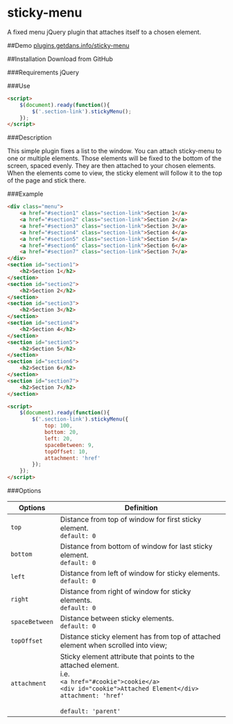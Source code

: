 # sticky-menu
A fixed menu jQuery plugin that attaches itself to a chosen element.

##Demo
[plugins.getdans.info/sticky-menu](http://plugins.getdans.info/sticky-menu)

##Installation
Download from GitHub

###Requirements
jQuery

###Use
```html
<script>
    $(document).ready(function(){
        $('.section-link').stickyMenu();
    });
</script>
```
###Description

This simple plugin fixes a list to the window. You can attach sticky-menu to one or multiple elements. Those elements will be fixed to the bottom of the screen, spaced evenly. They are then attached to your chosen elements. When the elements come to view, the sticky element will follow it to the top of the page and stick there.

###Example

```html
<div class="menu">
    <a href="#section1" class="section-link">Section 1</a>
    <a href="#section2" class="section-link">Section 2</a>
    <a href="#section3" class="section-link">Section 3</a>
    <a href="#section4" class="section-link">Section 4</a>
    <a href="#section5" class="section-link">Section 5</a>
    <a href="#section6" class="section-link">Section 6</a>
    <a href="#section7" class="section-link">Section 7</a>
</div>
<section id="section1">
    <h2>Section 1</h2>
</section>
<section id="section2">
    <h2>Section 2</h2>
</section>
<section id="section3">
    <h2>Section 3</h2>
</section>
<section id="section4">
    <h2>Section 4</h2>
</section>
<section id="section5">
    <h2>Section 5</h2>
</section>
<section id="section6">
    <h2>Section 6</h2>
</section>
<section id="section7">
    <h2>Section 7</h2>
</section>

<script>
    $(document).ready(function(){
        $('.section-link').stickyMenu({
            top: 100,
            bottom: 20,
            left: 20,
            spaceBetween: 9,
            topOffset: 10,
            attachment: 'href'
        });
    });
</script>
```

###Options

Options         | Definition
--------------- | --------------------------------------------------------------------------------------------------------------------------------------------------------------------------------------------------- 
`top`           | Distance from top of window for first sticky element.<br>`default: 0`
`bottom`        | Distance from bottom of window for last sticky element.<br>`default: 0`
`left`          | Distance from left of window for sticky elements.<br>`default: 0`
`right`         | Distance from right of window for sticky elements.<br>`default: 0`
`spaceBetween`  | Distance between sticky elements.<br>`default: 0`
`topOffset`     | Distance sticky element has from top of attached element when scrolled into view;
`attachment`    | Sticky element attribute that points to the attached element.<br>i.e.<br>`<a href="#cookie">cookie</a>`<br>`<div id="cookie">Attached Element</div>`<br>`attachment: 'href'`<br><br>`default: 'parent'`
